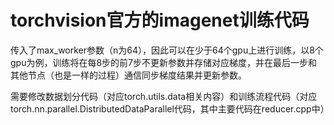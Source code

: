 # torchvision官方的imagenet训练代码

传入了max_worker参数（n为64），因此可以在少于64个gpu上进行训练，以8个gpu为例，训练将在每8步的前7步不更新参数并存储对应梯度，并在最后一步和其他节点（也是一样的过程）通信同步梯度结果并更新参数。

需要修改数据划分代码（对应torch.utils.data相关内容）和训练流程代码（对应torch.nn.parallel.DistributedDataParallel代码，其中主要代码在reducer.cpp中）

